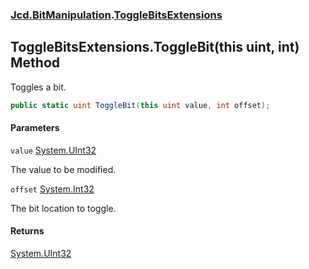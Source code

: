 ### [Jcd.BitManipulation](Jcd.BitManipulation.md 'Jcd.BitManipulation').[ToggleBitsExtensions](Jcd.BitManipulation.ToggleBitsExtensions.md 'Jcd.BitManipulation.ToggleBitsExtensions')

## ToggleBitsExtensions.ToggleBit(this uint, int) Method

Toggles a bit.

```csharp
public static uint ToggleBit(this uint value, int offset);
```

#### Parameters

<a name='Jcd.BitManipulation.ToggleBitsExtensions.ToggleBit(thisuint,int).value'></a>

`value` [System.UInt32](https://docs.microsoft.com/en-us/dotnet/api/System.UInt32 'System.UInt32')

The value to be modified.

<a name='Jcd.BitManipulation.ToggleBitsExtensions.ToggleBit(thisuint,int).offset'></a>

`offset` [System.Int32](https://docs.microsoft.com/en-us/dotnet/api/System.Int32 'System.Int32')

The bit location to toggle.

#### Returns

[System.UInt32](https://docs.microsoft.com/en-us/dotnet/api/System.UInt32 'System.UInt32')